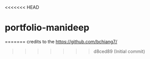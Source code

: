 <<<<<<< HEAD
# portfolio-manideep
=======
credits to the https://github.com/bchiang7/
>>>>>>> d8ced89 (Initial commit)
